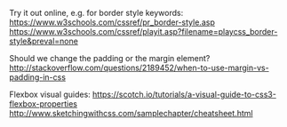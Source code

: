 

Try it out online, e.g. for border style keywords:
https://www.w3schools.com/cssref/pr_border-style.asp
https://www.w3schools.com/cssref/playit.asp?filename=playcss_border-style&preval=none

Should we change the padding or the margin element?
http://stackoverflow.com/questions/2189452/when-to-use-margin-vs-padding-in-css

Flexbox visual guides:
https://scotch.io/tutorials/a-visual-guide-to-css3-flexbox-properties
http://www.sketchingwithcss.com/samplechapter/cheatsheet.html
